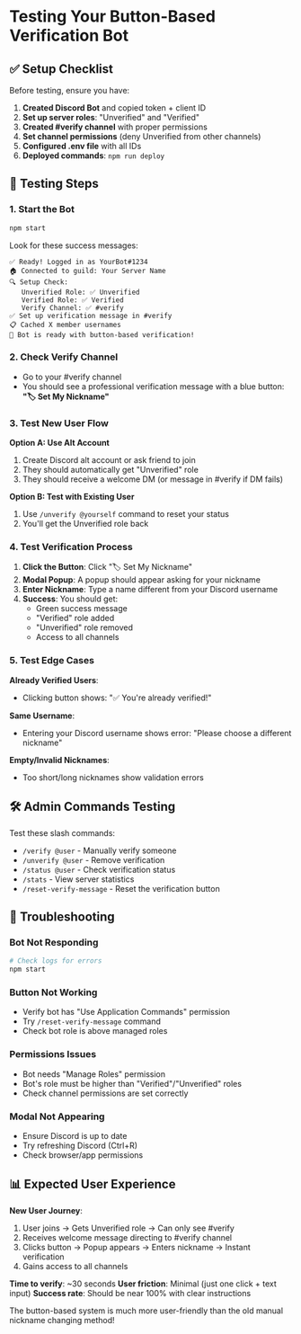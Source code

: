 # Testing Your Button-Based Verification Bot

## ✅ Setup Checklist

Before testing, ensure you have:

1. **Created Discord Bot** and copied token + client ID
2. **Set up server roles**: "Unverified" and "Verified"
3. **Created #verify channel** with proper permissions
4. **Set channel permissions** (deny Unverified from other channels)
5. **Configured .env file** with all IDs
6. **Deployed commands**: `npm run deploy`

## 🧪 Testing Steps

### 1. Start the Bot
```bash
npm start
```

Look for these success messages:
```
✅ Ready! Logged in as YourBot#1234
🏠 Connected to guild: Your Server Name
🔍 Setup Check:
   Unverified Role: ✅ Unverified
   Verified Role: ✅ Verified  
   Verify Channel: ✅ #verify
✅ Set up verification message in #verify
📋 Cached X member usernames
🚀 Bot is ready with button-based verification!
```

### 2. Check Verify Channel
- Go to your #verify channel
- You should see a professional verification message with a blue button: **"🏷️ Set My Nickname"**

### 3. Test New User Flow

**Option A: Use Alt Account**
1. Create Discord alt account or ask friend to join
2. They should automatically get "Unverified" role
3. They should receive a welcome DM (or message in #verify if DM fails)

**Option B: Test with Existing User**
1. Use `/unverify @yourself` command to reset your status
2. You'll get the Unverified role back

### 4. Test Verification Process

1. **Click the Button**: Click "🏷️ Set My Nickname"
2. **Modal Popup**: A popup should appear asking for your nickname
3. **Enter Nickname**: Type a name different from your Discord username
4. **Success**: You should get:
   - Green success message 
   - "Verified" role added
   - "Unverified" role removed
   - Access to all channels

### 5. Test Edge Cases

**Already Verified Users**:
- Clicking button shows: "✅ You're already verified!"

**Same Username**:
- Entering your Discord username shows error: "Please choose a different nickname"

**Empty/Invalid Nicknames**:
- Too short/long nicknames show validation errors

## 🛠️ Admin Commands Testing

Test these slash commands:

- `/verify @user` - Manually verify someone
- `/unverify @user` - Remove verification 
- `/status @user` - Check verification status
- `/stats` - View server statistics
- `/reset-verify-message` - Reset the verification button

## 🐛 Troubleshooting

### Bot Not Responding
```bash
# Check logs for errors
npm start
```

### Button Not Working
- Verify bot has "Use Application Commands" permission
- Try `/reset-verify-message` command
- Check bot role is above managed roles

### Permissions Issues
- Bot needs "Manage Roles" permission
- Bot's role must be higher than "Verified"/"Unverified" roles
- Check channel permissions are set correctly

### Modal Not Appearing
- Ensure Discord is up to date
- Try refreshing Discord (Ctrl+R)
- Check browser/app permissions

## 📊 Expected User Experience

**New User Journey**:
1. User joins → Gets Unverified role → Can only see #verify
2. Receives welcome message directing to #verify channel
3. Clicks button → Popup appears → Enters nickname → Instant verification
4. Gains access to all channels

**Time to verify**: ~30 seconds
**User friction**: Minimal (just one click + text input)
**Success rate**: Should be near 100% with clear instructions

The button-based system is much more user-friendly than the old manual nickname changing method!

